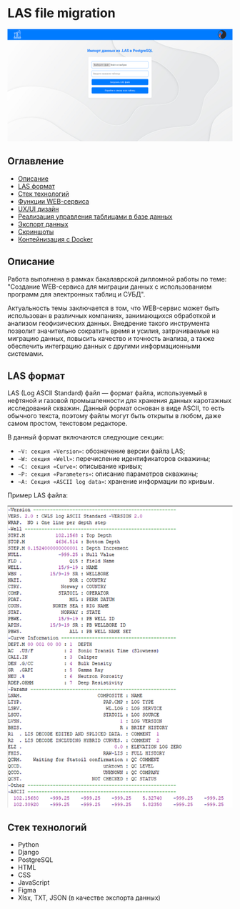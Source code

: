 # LAS file migration

![LAS - Screen 1](screenshots/main_page.png)

## Оглавление

- [Описание](#описание)
- [LAS формат](#LASформат)
- [Стек технологий](#Стек-технологий)
- [Функции WEB-сервиса](#Функции-WEB-сервиса)
- [UX/UI дизайн](#UX/UI-дизайн)
- [Реализация управления таблицами в базе данных](#реализация-управления-таблицами-в-базе-данных)
- [Экспорт данных](#экспорт-данных)
- [Скриншоты](#скриншоты)
- [Контейнизация с Docker](#контейнеризация-с-docker)


## Описание
Работа выполнена в рамках бакалаврской дипломной работы по теме: "Создание WEB-сервиса для миграции данных c использованием программ для электронных таблиц и СУБД".

Актуальность темы заключается в том, что WEB-сервис может быть использован в различных компаниях, занимающихся обработкой и анализом геофизических данных.
Внедрение такого инструмента позволит значительно сократить время и усилия, затрачиваемые на миграцию данных, повысить качество и точность анализа,
а также обеспечить интеграцию данных с другими информационными системами.

## LAS формат
LAS (Log ASCII Standard) файл — формат файла, используемый в нефтяной и газовой промышленности для хранения данных каротажных исследований скважин.
Данный формат основан в виде ASCII, то есть обычного текста, поэтому файлы могут быть открыты в любом, даже самом простом, текстовом редакторе.

В данный формат включаются следующие секции:
- `~V: секция «Version»`: обозначение версии файла LAS;
- `~W: секция «Well»`: перечисление идентификаторов скважины;
- `~C: секция «Curve»`: описывание кривых;
- `~P: секция «Parameters»`: описание параметров скважины;
- `~A: Секция «ASCII log data»`: хранение информации по кривым.

Пример LAS файла: 
<p align="center">
  <img src="Screenshots/LAS.png" alt="LAS" />
</p>


## Стек технологий

- Python 
- Django
- PostgreSQL
- HTML
- CSS
- JavaScript
- Figma
- Xlsx, TXT, JSON (в качестве экспорта данных) 
